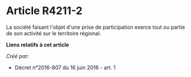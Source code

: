 # Article R4211-2

La société faisant l'objet d'une prise de participation exerce tout ou partie de son activité sur le territoire régional.

**Liens relatifs à cet article**

_Créé par_:

  - Décret n°2016-807 du 16 juin 2016 - art. 1
